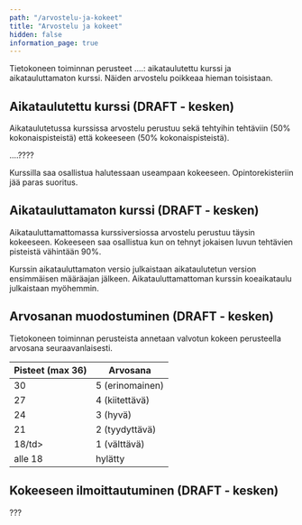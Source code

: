 ```yaml
---
path: "/arvostelu-ja-kokeet"
title: "Arvostelu ja kokeet"
hidden: false
information_page: true
---
```


Tietokoneen toiminnan perusteet ....: aikataulutettu kurssi ja aikatauluttamaton kurssi. Näiden arvostelu poikkeaa hieman toisistaan.

## Aikataulutettu kurssi  (DRAFT - kesken)

Aikataulutetussa kurssissa arvostelu perustuu sekä tehtyihin tehtäviin (50% kokonaispisteistä) että kokeeseen (50% kokonaispisteistä).

....????

Kurssilla saa osallistua halutessaan useampaan kokeeseen. Opintorekisteriin jää paras suoritus.

## Aikatauluttamaton kurssi  (DRAFT - kesken)

Aikatauluttamattomassa kurssiversiossa arvostelu perustuu täysin kokeeseen. Kokeeseen saa osallistua kun on tehnyt jokaisen luvun tehtävien pisteistä vähintään 90%.

Kurssin aikatauluttamaton versio julkaistaan aikataulutetun version ensimmäisen määräajan jälkeen. Aikatauluttamattoman kurssin koeaikataulu julkaistaan myöhemmin.

## Arvosanan muodostuminen (DRAFT - kesken)

Tietokoneen toiminnan perusteista annetaan valvotun kokeen perusteella arvosana seuraavanlaisesti.

<table>
    <thead>
    <tr>
        <th>Pisteet (max 36)</th>
        <th>Arvosana</th>
    </tr>
    </thead>
    <tbody>
    <tr>
        <td>30</td>
        <td>5 (erinomainen)</td>
    </tr>
    <tr>
        <td>27</td>
        <td>4 (kiitettävä)</td>
    </tr>
    <tr>
        <td>24</td>
        <td>3 (hyvä)</td>
    </tr>
    <tr>
        <td>21</td>
        <td>2 (tyydyttävä)</td>
    </tr>
    <tr>
        <td>18/td>
        <td>1 (välttävä)</td>
    </tr>
    <tr>
        <td>alle 18</td>
        <td>hylätty</td>
    </tr>
    </tbody>
</table>

## Kokeeseen ilmoittautuminen (DRAFT - kesken)

???
